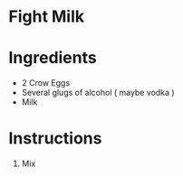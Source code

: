 # Fight Milk

# Ingredients
- 2 Crow Eggs
- Several glugs of alcohol ( maybe vodka )
- Milk

# Instructions
1. Mix
